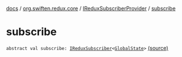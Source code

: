 [docs](../../index.md) / [org.swiften.redux.core](../index.md) / [IReduxSubscriberProvider](index.md) / [subscribe](./subscribe.md)

# subscribe

`abstract val subscribe: `[`IReduxSubscriber`](../-i-redux-subscriber.md)`<`[`GlobalState`](index.md#GlobalState)`>` [(source)](https://github.com/protoman92/KotlinRedux/tree/master/common/common-core/src/main/kotlin/org/swiften/redux/core/Core.kt#L55)